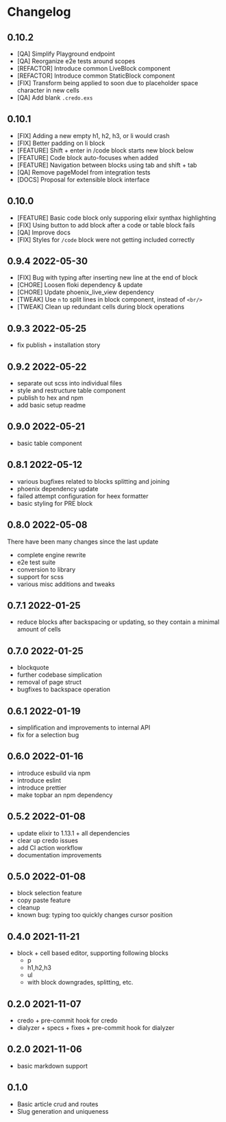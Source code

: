 # Changelog

## 0.10.2

- [QA] Simplify Playground endpoint
- [QA] Reorganize e2e tests around scopes
- [REFACTOR] Introduce common LiveBlock component
- [REFACTOR] Introduce common StaticBlock component
- [FIX] Transform being applied to soon due to placeholder space character in new cells
- [QA] Add blank `.credo.exs`

## 0.10.1

- [FIX] Adding a new empty h1, h2, h3, or li would crash
- [FIX] Better padding on li block
- [FEATURE] Shift + enter in /code block starts new block below
- [FEATURE] Code block auto-focuses when added
- [FEATURE] Navigation between blocks using tab and shift + tab
- [QA] Remove pageModel from integration tests
- [DOCS] Proposal for extensible block interface

## 0.10.0

- [FEATURE] Basic code block only supporing elixir synthax highlighting
- [FIX] Using button to add block after a code or table block fails
- [QA] Improve docs
- [FIX] Styles for `/code` block were not getting included correctly

## 0.9.4 2022-05-30

- [FIX] Bug with typing after inserting new line at the end of block
- [CHORE] Loosen floki dependency & update
- [CHORE] Update phoenix_live_view dependency
- [TWEAK] Use `n` to split lines in block component, instead of `<br/>`
- [TWEAK] Clean up redundant cells during block operations

## 0.9.3 2022-05-25

- fix publish + installation story

## 0.9.2 2022-05-22

- separate out scss into individual files
- style and restructure table component
- publish to hex and npm
- add basic setup readme

## 0.9.0 2022-05-21

- basic table component

## 0.8.1 2022-05-12

- various bugfixes related to blocks splitting and joining
- phoenix dependency update
- failed attempt configuration for heex formatter
- basic styling for PRE block

## 0.8.0 2022-05-08

There have been many changes since the last update

- complete engine rewrite
- e2e test suite
- conversion to library
- support for scss
- various misc additions and tweaks

## 0.7.1 2022-01-25

- reduce blocks after backspacing or updating, so they contain a minimal amount of cells

## 0.7.0 2022-01-25

- blockquote
- further codebase simplication
- removal of page struct
- bugfixes to backspace operation

## 0.6.1 2022-01-19

- simplification and improvements to internal API
- fix for a selection bug

## 0.6.0 2022-01-16

- introduce esbuild via npm
- introduce eslint
- introduce prettier
- make topbar an npm dependency

## 0.5.2 2022-01-08

- update elixir to 1.13.1 + all dependencies
- clear up credo issues
- add CI action workflow
- documentation improvements

## 0.5.0 2022-01-08

- block selection feature
- copy paste feature
- cleanup
- known bug: typing too quickly changes cursor position

## 0.4.0 2021-11-21

- block + cell based editor, supporting following blocks
  - p
  - h1,h2,h3
  - ul
  - with block downgrades, splitting, etc.

## 0.2.0 2021-11-07

- credo + pre-commit hook for credo
- dialyzer + specs + fixes + pre-commit hook for dialyzer

## 0.2.0 2021-11-06

- basic markdown support

## 0.1.0

- Basic article crud and routes
- Slug generation and uniqueness
